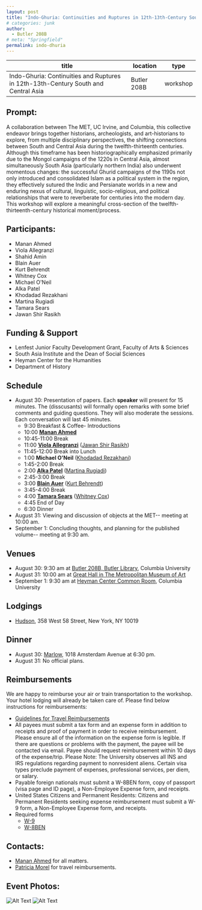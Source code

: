 ```yaml
---
layout: post
title: "Indo-Ghuria: Continuities and Ruptures in 12th-13th-Century South and Central Asia"
# categories: junk
author:
  - Butler 208B
# meta: "Springfield"
permalink: indo-dhuria
---
```


| title                                                                              | location    | type     |
| ---------------------------------------------------------------------------------- | ----------- | -------- |
| Indo-Ghuria: Continuities and Ruptures in 12th-13th-Century South and Central Asia | Butler 208B | workshop |

## Prompt:

A collaboration between The MET, UC Irvine, and Columbia, this collective endeavor brings together historians, archeologists, and art-historians to explore, from multiple disciplinary perspectives, the shifting connections between South and Central Asia during the twelfth-thirteenth centuries. Although this timeframe has been historiographically emphasized primarily due to the Mongol campaigns of the 1220s in Central Asia, almost simultaneously South Asia (particularly northern India) also underwent momentous changes: the successful Ghurid campaigns of the 1190s not only introduced and consolidated Islam as a political system in the region, they effectively sutured the Indic and Persianate worlds in a new and enduring nexus of cultural, linguistic, socio-religious, and political relationships that were to reverberate for centuries into the modern day. This workshop will explore a meaningful cross-section of the twelfth-thirteenth-century historical moment/process.

## Participants:

- Manan Ahmed
- Viola Allegranzi
- Shahid Amin
- Blain Auer
- Kurt Behrendt
- Whitney Cox
- Michael O'Neil
- Alka Patel
- Khodadad Rezakhani
- Martina Rugiadi
- Tamara Sears
- Jawan Shir Rasikh

## Funding & Support

- Lenfest Junior Faculty Development Grant, Faculty of Arts & Sciences
- South Asia Institute and the Dean of Social Sciences
- Heyman Center for the Humanities
- Department of History

## Schedule

- August 30: Presentation of papers. Each **speaker** will present for 15 minutes. The (disscusants) will formally open remarks with some brief comments and guiding questions. They will also moderate the sessions. Each conversation will last 45 minutes.
  - 9:30 Breakfast & Coffee- Introductions
  - 10:00 **[Manan Ahmed](http://history.columbia.edu/faculty/manan-ahmed/)**
  - 10:45-11:00 Break
  - 11:00 **[Viola Allegranzi](http://univ-paris3.academia.edu/ViolaAllegranzi)** ([Jawan Shir Rasikh](https://www.southasia.upenn.edu/people/jawan-shir-rasikh))
  - 11:45-12:00 Break into Lunch
  - 1:00 **Michael O'Neil** ([Khodadad Rezakhani](http://fu-berlin.academia.edu/KhodadadRezakhani))
  - 1:45-2:00 Break
  - 2:00 **[Alka Patel](http://www.humanities.uci.edu/users/alkapatel/index.html)** ([Martina Rugiadi](http://metmuseum.academia.edu/MartinaRugiadi))
  - 2:45-3:00 Break
  - 3:00 **[Blain Auer](http://unil.academia.edu/BlainAuer)** ([Kurt Behrendt](http://metmuseum.academia.edu/KurtBehrendt))
  - 3:45-4:00 Break
  - 4:00 **[Tamara Sears](http://rutgers.academia.edu/TamaraSears)** ([Whitney Cox](http://salc.uchicago.edu/faculty/cox))
  - 4:45 End of Day
  - 6:30 Dinner
- August 31: Viewing and discussion of objects at the MET-- meeting at 10:00 am.
- September 1: Concluding thoughts, and planning for the published volume-- meeting at 9:30 am.

## Venues

- August 30: 9:30 am at [Butler 208B, Butler Library](http://library.columbia.edu/locations/butler/directions.html), Columbia University
- August 31: 10:00 am at [Great Hall in The Metropolitan Museum of Art](http://www.metmuseum.org/press/general-information/2010/the-great-hall-of-the-metropolitan-museum-of-art)
- September 1: 9:30 am at [Heyman Center Common Room](http://heymancenter.org/visit/), Columbia University

## Lodgings

- [Hudson](https://www.morganshotelgroup.com/hudson/hudson-new-york), 358 West 58 Street, New York, NY 10019

## Dinner

- August 30: [Marlow](http://marlowbistro.com), 1018 Amsterdam Avenue at 6:30 pm.
- August 31: No official plans.

## Reimbursements

We are happy to reimburse your air or train transportation to the workshop. Your hotel lodging will already be taken care of. Please find below instructions for reimbursements:

- [Guidelines for Travel Reimbursements](http://history.columbia.edu/resources/reimbursement-and-payment-for-non-cu-employees/)
- All payees must submit a tax form and an expense form in addition to receipts and proof of payment in order to receive reimbursement. Please ensure all of the information on the expense form is legible. If there are questions or problems with the payment, the payee will be contacted via email. Payee should request reimbursement within 10 days of the expense/trip. Please Note: The University observes all INS and IRS regulations regarding payment to nonresident aliens. Certain visa types preclude payment of expenses, professional services, per diem, or salary.
- Payable foreign nationals must submit a W-8BEN form, copy of passport (visa page and ID page), a Non-Employee Expense form, and receipts.
- United States Citizens and Permanent Residents: Citizens and Permanent Residents seeking expense reimbursement must submit a W-9 form, a Non-Employee Expense form, and receipts.
- Required forms
  - [W-9](https://www.irs.gov/pub/irs-pdf/fw9.pdf)
  - [W-8BEN](https://www.irs.gov/pub/irs-pdf/fw8ben.pdf)

## Contacts:

- [Manan Ahmed](mailto:ma3179@columbia.edu) for all matters.
- [Patricia Morel](mailto:pr2297@columbia.edu) for travel reimbursements.

## Event Photos:

  <img src="{{ site.baseurl }}/assets/images/IndoGhuria1.jpg" alt="Alt Text" style="padding-bottom: 10px">

  <img src="{{ site.baseurl }}/assets/images/IndoGhuria2.jpg" alt="Alt Text">

<!--
Lorem ipsum dolor sit amet, consectetur adipiscing elit. Fusce bibendum neque eget nunc mattis eu sollicitudin enim tincidunt. Vestibulum lacus tortor, ultricies id dignissim ac, bibendum in velit.

## Some great heading (h2)

Proin convallis mi ac felis pharetra aliquam. Curabitur dignissim accumsan rutrum. In arcu magna, aliquet vel pretium et, molestie et arcu.

Mauris lobortis nulla et felis ullamcorper bibendum. Phasellus et hendrerit mauris. Proin eget nibh a massa vestibulum pretium. Suspendisse eu nisl a ante aliquet bibendum quis a nunc. Praesent varius interdum vehicula. Aenean risus libero, placerat at vestibulum eget, ultricies eu enim. Praesent nulla tortor, malesuada adipiscing adipiscing sollicitudin, adipiscing eget est.

## Another great heading (h2)

Lorem ipsum dolor sit amet, consectetur adipiscing elit. Fusce bibendum neque eget nunc mattis eu sollicitudin enim tincidunt. Vestibulum lacus tortor, ultricies id dignissim ac, bibendum in velit.

### Some great subheading (h3)

Proin convallis mi ac felis pharetra aliquam. Curabitur dignissim accumsan rutrum. In arcu magna, aliquet vel pretium et, molestie et arcu. Mauris lobortis nulla et felis ullamcorper bibendum.

Phasellus et hendrerit mauris. Proin eget nibh a massa vestibulum pretium. Suspendisse eu nisl a ante aliquet bibendum quis a nunc.

### Some great subheading (h3)

Praesent varius interdum vehicula. Aenean risus libero, placerat at vestibulum eget, ultricies eu enim. Praesent nulla tortor, malesuada adipiscing adipiscing sollicitudin, adipiscing eget est.

> This quote will *change* your life. It will reveal the <i>secrets</i> of the universe, and all the wonders of humanity. Don't <em>misuse</em> it.

Lorem ipsum dolor sit amet, consectetur adipiscing elit. Fusce bibendum neque eget nunc mattis eu sollicitudin enim tincidunt.

### Some great subheading (h3)

Vestibulum lacus tortor, ultricies id dignissim ac, bibendum in velit. Proin convallis mi ac felis pharetra aliquam. Curabitur dignissim accumsan rutrum.

```html
<html>
  <head>
  </head>
  <body>
    <p>Hello, World!</p>
  </body>
</html>
```


In arcu magna, aliquet vel pretium et, molestie et arcu. Mauris lobortis nulla et felis ullamcorper bibendum. Phasellus et hendrerit mauris.

#### You might want a sub-subheading (h4)

In arcu magna, aliquet vel pretium et, molestie et arcu. Mauris lobortis nulla et felis ullamcorper bibendum. Phasellus et hendrerit mauris.

In arcu magna, aliquet vel pretium et, molestie et arcu. Mauris lobortis nulla et felis ullamcorper bibendum. Phasellus et hendrerit mauris.

#### But it's probably overkill (h4)

In arcu magna, aliquet vel pretium et, molestie et arcu. Mauris lobortis nulla et felis ullamcorper bibendum. Phasellus et hendrerit mauris.

##### Could be a smaller sub-heading, `pacman` (h5)

In arcu magna, aliquet vel pretium et, molestie et arcu. Mauris lobortis nulla et felis ullamcorper bibendum. Phasellus et hendrerit mauris.

###### Small yet significant sub-heading  (h6)

In arcu magna, aliquet vel pretium et, molestie et arcu. Mauris lobortis nulla et felis ullamcorper bibendum. Phasellus et hendrerit mauris.

### Oh hai, an unordered list!!

In arcu magna, aliquet vel pretium et, molestie et arcu. Mauris lobortis nulla et felis ullamcorper bibendum. Phasellus et hendrerit mauris.

- First item, yo
- Second item, dawg
- Third item, what what?!
- Fourth item, fo sheezy my neezy

### Oh hai, an ordered list!!

In arcu magna, aliquet vel pretium et, molestie et arcu. Mauris lobortis nulla et felis ullamcorper bibendum. Phasellus et hendrerit mauris.

1. First item, yo
2. Second item, dawg
3. Third item, what what?!
4. Fourth item, fo sheezy my neezy



## Headings are cool! (h2)

Proin eget nibh a massa vestibulum pretium. Suspendisse eu nisl a ante aliquet bibendum quis a nunc. Praesent varius interdum vehicula. Aenean risus libero, placerat at vestibulum eget, ultricies eu enim. Praesent nulla tortor, malesuada adipiscing adipiscing sollicitudin, adipiscing eget est.

Praesent nulla tortor, malesuada adipiscing adipiscing sollicitudin, adipiscing eget est.

Proin eget nibh a massa vestibulum pretium. Suspendisse eu nisl a ante aliquet bibendum quis a nunc.

### Tables

Title 1               | Title 2               | Title 3               | Title 4
--------------------- | --------------------- | --------------------- | ---------------------
lorem                 | lorem ipsum           | lorem ipsum dolor     | lorem ipsum dolor sit
lorem ipsum dolor sit | lorem ipsum dolor sit | lorem ipsum dolor sit | lorem ipsum dolor sit
lorem ipsum dolor sit | lorem ipsum dolor sit | lorem ipsum dolor sit | lorem ipsum dolor sit
lorem ipsum dolor sit | lorem ipsum dolor sit | lorem ipsum dolor sit | lorem ipsum dolor sit


Title 1 | Title 2 | Title 3 | Title 4
--- | --- | --- | ---
lorem | lorem ipsum | lorem ipsum dolor | lorem ipsum dolor sit
lorem ipsum dolor sit amet | lorem ipsum dolor sit amet consectetur | lorem ipsum dolor sit amet | lorem ipsum dolor sit
lorem ipsum dolor | lorem ipsum | lorem | lorem ipsum
lorem ipsum dolor | lorem ipsum dolor sit | lorem ipsum dolor sit amet | lorem ipsum dolor sit amet consectetur -->
